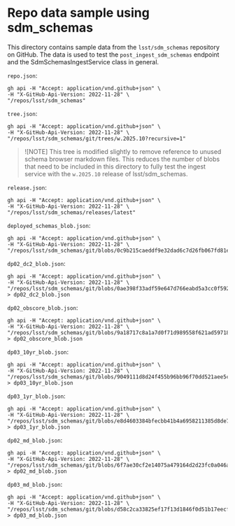 # Repo data sample using sdm_schemas

This directory contains sample data from the `lsst/sdm_schemas` repository on GitHub.
The data is used to test the `post_ingest_sdm_schemas` endpoint and the SdmSchemasIngestService class in general.

`repo.json`:

```
gh api -H "Accept: application/vnd.github+json" \
-H "X-GitHub-Api-Version: 2022-11-28" \
"/repos/lsst/sdm_schemas"
```

`tree.json`:

```
gh api -H "Accept: application/vnd.github+json" \
-H "X-GitHub-Api-Version: 2022-11-28" \
"/repos/lsst/sdm_schemas/git/trees/w.2025.10?recursive=1"
```

> ![NOTE]
> This tree is modified slightly to remove reference to unused schema browser markdown files.
> This reduces the number of blobs that need to be included in this directory to fully test the ingest service with the `w.2025.10` release of lsst/sdm_schemas.

`release.json`:

```
gh api -H "Accept: application/vnd.github+json" \
-H "X-GitHub-Api-Version: 2022-11-28" \
"/repos/lsst/sdm_schemas/releases/latest"
```

`deployed_schemas_blob.json`:

```
gh api -H "Accept: application/vnd.github+json" \
-H "X-GitHub-Api-Version: 2022-11-28" \
"/repos/lsst/sdm_schemas/git/blobs/0c9b215caeddf9e32dad6c7d26fb067fd81e4a98"
```

`dp02_dc2_blob.json`:

```
gh api -H "Accept: application/vnd.github+json" \
-H "X-GitHub-Api-Version: 2022-11-28" \
"/repos/lsst/sdm_schemas/git/blobs/0ae398f33adf59e647d766eabd5a3cc0f592026e" > dp02_dc2_blob.json
```

`dp02_obscore_blob.json`:

```
gh api -H "Accept: application/vnd.github+json" \
-H "X-GitHub-Api-Version: 2022-11-28" \
"/repos/lsst/sdm_schemas/git/blobs/9a18717c8a1a7d0f71d989558f621ad59718487d" > dp02_obscore_blob.json
```

`dp03_10yr_blob.json`:

```
gh api -H "Accept: application/vnd.github+json" \
-H "X-GitHub-Api-Version: 2022-11-28" \
"/repos/lsst/sdm_schemas/git/blobs/9049111d8d24f455b96bb96f70dd521aee5c0e7c" > dp03_10yr_blob.json
```

`dp03_1yr_blob.json`:

```
gh api -H "Accept: application/vnd.github+json" \
-H "X-GitHub-Api-Version: 2022-11-28" \
"/repos/lsst/sdm_schemas/git/blobs/e8d4603384bfecbb41b4a6958211385d8de7412b" > dp03_1yr_blob.json
```

`dp02_md_blob.json`:

```
gh api -H "Accept: application/vnd.github+json" \
-H "X-GitHub-Api-Version: 2022-11-28" \
"/repos/lsst/sdm_schemas/git/blobs/6f7ae30cf2e14075a479164d2d23fc0a046a78bd" > dp02_md_blob.json
```

`dp03_md_blob.json`:

```
gh api -H "Accept: application/vnd.github+json" \
-H "X-GitHub-Api-Version: 2022-11-28" \
"/repos/lsst/sdm_schemas/git/blobs/d58c2ca33825ef17f13d1846f0d51b17eecfec7d" > dp03_md_blob.json
```

